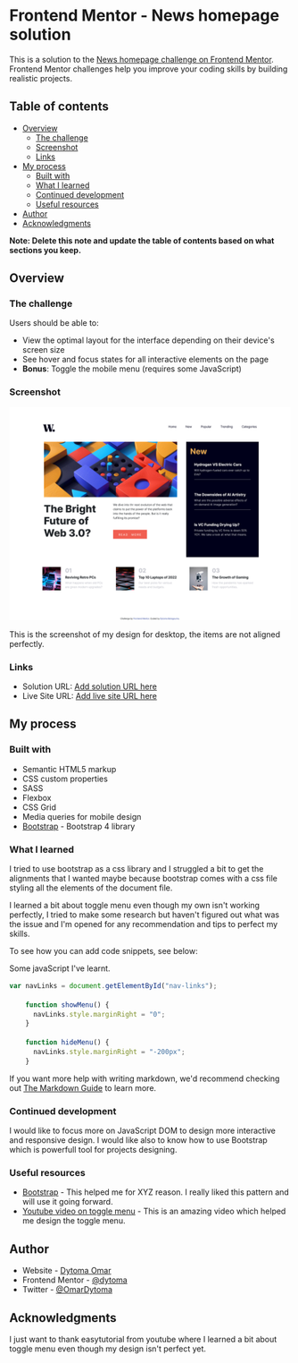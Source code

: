 # Frontend Mentor - News homepage solution

This is a solution to the [News homepage challenge on Frontend Mentor](https://www.frontendmentor.io/challenges/news-homepage-H6SWTa1MFl). Frontend Mentor challenges help you improve your coding skills by building realistic projects. 

## Table of contents

- [Overview](#overview)
  - [The challenge](#the-challenge)
  - [Screenshot](#screenshot)
  - [Links](#links)
- [My process](#my-process)
  - [Built with](#built-with)
  - [What I learned](#what-i-learned)
  - [Continued development](#continued-development)
  - [Useful resources](#useful-resources)
- [Author](#author)
- [Acknowledgments](#acknowledgments)

**Note: Delete this note and update the table of contents based on what sections you keep.**

## Overview

### The challenge

Users should be able to:

- View the optimal layout for the interface depending on their device's screen size
- See hover and focus states for all interactive elements on the page
- **Bonus**: Toggle the mobile menu (requires some JavaScript)

### Screenshot

![](assets/images/my-design-image.png)

This is the screenshot of my design for desktop, the items are not aligned perfectly.
### Links

- Solution URL: [Add solution URL here](https://your-solution-url.com)
- Live Site URL: [Add live site URL here](https://your-live-site-url.com)

## My process

### Built with

- Semantic HTML5 markup
- CSS custom properties
- SASS
- Flexbox
- CSS Grid
- Media queries for mobile design
- [Bootstrap](https://getbootstrap.com/) - Bootstrap 4 library


### What I learned
I tried to use bootstrap as a css library and I struggled a bit to get the alignments that I wanted maybe because bootstrap comes with a css file styling all the elements of the document file. 

I learned a bit about toggle menu even though my own isn't working perfectly, I tried to make some research but haven't figured out what was the issue and I'm opened for any recommendation and tips to perfect my skills.

To see how you can add code snippets, see below:

Some javaScript I've learnt.
```js
var navLinks = document.getElementById("nav-links");

    function showMenu() {
      navLinks.style.marginRight = "0";
    }

    function hideMenu() {
      navLinks.style.marginRight = "-200px";
    }
```

If you want more help with writing markdown, we'd recommend checking out [The Markdown Guide](https://www.markdownguide.org/) to learn more.


### Continued development

I would like to focus more on JavaScript DOM to design more interactive and responsive design. I would like also to know how to use Bootstrap which is powerfull tool for projects designing.


### Useful resources

- [Bootstrap](https://getbootstrap.com/) - This helped me for XYZ reason. I really liked this pattern and will use it going forward.
- [Youtube video on toggle menu](https://www.youtube.com/watch?v=oYRda7UtuhA&t=28s) - This is an amazing video which helped me design the toggle menu.




## Author

- Website - [Dytoma Omar](https://dytoma.github.io/cv/)
- Frontend Mentor - [@dytoma](https://www.frontendmentor.io/profile/Dytoma)
- Twitter - [@OmarDytoma](https://www.twitter.com/OmarDytoma)


## Acknowledgments

I just want to thank easytutorial from youtube where I learned a bit about toggle menu even though my design isn't perfect yet.


